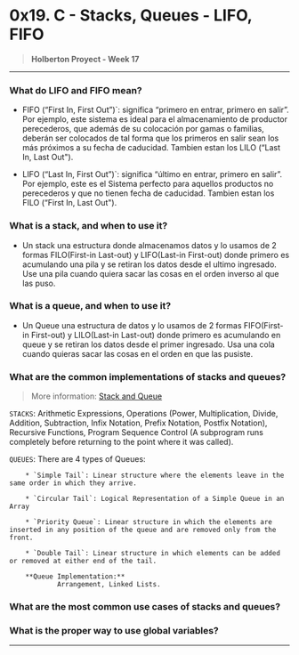 # 0x19. C - Stacks, Queues - LIFO, FIFO
> **Holberton Proyect - Week 17**
***

### What do LIFO and FIFO mean?

* FIFO (“First In, First Out”)`: significa “primero en entrar, primero en salir”. Por ejemplo, este sistema es ideal para el almacenamiento de productor perecederos, que además de su colocación por gamas o familias, deberán ser colocados de tal forma que los primeros en salir sean los más próximos a su fecha de caducidad. Tambien estan los LILO (“Last In, Last Out").

* LIFO (“Last In, First Out”)`: significa “último en entrar, primero en salir”. Por ejemplo, este es el Sistema perfecto para aquellos productos no perecederos y que no tienen fecha de caducidad. Tambien estan los FILO (“First In, Last Out").
### What is a stack, and when to use it?
* Un stack una estructura donde almacenamos datos y lo usamos de 2 formas FILO(First-in Last-out) y LIFO(Last-in First-out) donde primero es acumulando una pila y se retiran los datos desde el ultimo ingresado. Use una pila cuando quiera sacar las cosas en el orden inverso al que las puso.

### What is a queue, and when to use it?
* Un Queue una estructura de datos y lo usamos de 2 formas FIFO(First-in First-out) y LILO(Last-in Last-out) donde primero es acumulando en queue y se retiran los datos desde el primer ingresado. Usa una cola cuando quieras sacar las cosas en el orden en que las pusiste.
        
### What are the common implementations of stacks and queues?
> More information:
        [Stack and Queue](https://es.slideshare.net/nieves1988/estructura-datos-pilas-y-colas)

`STACKS`: Arithmetic Expressions, Operations (Power, Multiplication, Divide, Addition, Subtraction, Infix Notation, Prefix Notation, Postfix Notation), Recursive Functions, Program Sequence Control (A subprogram runs completely before returning to the point where it was called).

`QUEUES`: There are 4 types of Queues:

        * `Simple Tail`: Linear structure where the elements leave in the same order in which they arrive.

        * `Circular Tail`: Logical Representation of a Simple Queue in an Array

        * `Priority Queue`: Linear structure in which the elements are inserted in any position of the queue and are removed only from the front.
        
        * `Double Tail`: Linear structure in which elements can be added or removed at either end of the tail.
        
        **Queue Implementation:**
                Arrangement, Linked Lists. 
                
### What are the most common use cases of stacks and queues?

### What is the proper way to use global variables?

***
